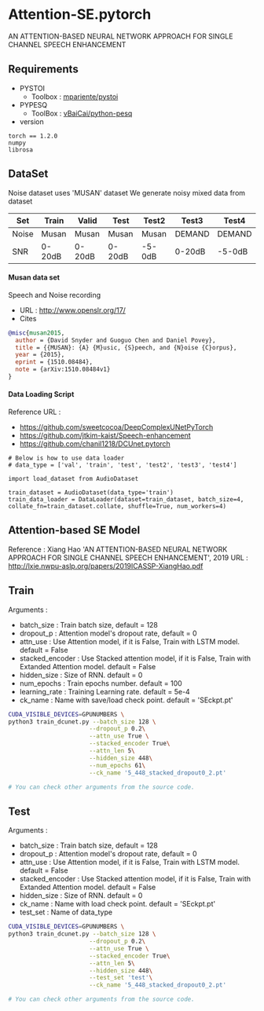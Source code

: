 # Attention-SE.pytorch
AN ATTENTION-BASED NEURAL NETWORK APPROACH FOR SINGLE CHANNEL SPEECH ENHANCEMENT

## Requirements

* PYSTOI 
  * Toolbox : [mpariente/pystoi](https://github.com/mpariente/pystoi)
* PYPESQ
  * ToolBox : [vBaiCai/python-pesq](https://github.com/vBaiCai/python-pesq)
* version
```python3
torch == 1.2.0
numpy 
librosa
```

## DataSet
Noise dataset uses 'MUSAN' dataset
We generate noisy mixed data from dataset

|Set|Train|Valid|Test|Test2|Test3|Test4|
|---|-----|-----|----|-----|-----|-----|
|Noise|Musan|Musan|Musan|Musan|DEMAND|DEMAND|
|SNR|0-20dB|0-20dB|0-20dB|-5-0dB|0-20dB|-5-0dB|

#### Musan data set
Speech and Noise recording
- URL : http://www.openslr.org/17/
- Cites
```BibTeX
@misc{musan2015,
  author = {David Snyder and Guoguo Chen and Daniel Povey},
  title = {{MUSAN}: {A} {M}usic, {S}peech, and {N}oise {C}orpus},
  year = {2015},
  eprint = {1510.08484},
  note = {arXiv:1510.08484v1}
}
```

#### Data Loading Script
Reference URL : 
- https://github.com/sweetcocoa/DeepComplexUNetPyTorch
- https://github.com/jtkim-kaist/Speech-enhancement
- https://github.com/chanil1218/DCUnet.pytorch

```Python3
# Below is how to use data loader
# data_type = ['val', 'train', 'test', 'test2', 'test3', 'test4']

import load_dataset from AudioDataset

train_dataset = AudioDataset(data_type='train')
train_data_loader = DataLoader(dataset=train_dataset, batch_size=4, collate_fn=train_dataset.collate, shuffle=True, num_workers=4)
```

## Attention-based SE Model
Reference : Xiang Hao 'AN ATTENTION-BASED NEURAL NETWORK APPROACH FOR SINGLE CHANNEL
SPEECH ENHANCEMENT', 2019
URL : http://lxie.nwpu-aslp.org/papers/2019ICASSP-XiangHao.pdf


## Train
Arguments : 
- batch_size : Train batch size, default = 128
- dropout_p : Attention model's dropout rate, default = 0
- attn_use : Use Attention model, if it is False, Train with LSTM model.  default = False
- stacked_encoder : Use Stacked attention model, if it is False, Train with Extanded Attention model. default = False
- hidden_size : Size of RNN. default = 0
- num_epochs : Train epochs number. default = 100
- learning_rate : Training Learning rate. default = 5e-4
- ck_name : Name with save/load check point. default = 'SEckpt.pt'

```bash
CUDA_VISIBLE_DEVICES=GPUNUMBERS \
python3 train_dcunet.py --batch_size 128 \
                       --dropout_p 0.2\
                       --attn_use True \
                       --stacked_encoder True\
                       --attn_len 5\
                       --hidden_size 448\
                       --num_epochs 61\
                       --ck_name '5_448_stacked_dropout0_2.pt'

# You can check other arguments from the source code.                   
```

## Test
Arguments : 
- batch_size : Train batch size, default = 128
- dropout_p : Attention model's dropout rate, default = 0
- attn_use : Use Attention model, if it is False, Train with LSTM model.  default = False
- stacked_encoder : Use Stacked attention model, if it is False, Train with Extanded Attention model. default = False
- hidden_size : Size of RNN. default = 0
- ck_name : Name with load check point. default = 'SEckpt.pt'
- test_set : Name of data_type

```bash
CUDA_VISIBLE_DEVICES=GPUNUMBERS \
python3 train_dcunet.py --batch_size 128 \
                       --dropout_p 0.2\
                       --attn_use True \
                       --stacked_encoder True\
                       --attn_len 5\
                       --hidden_size 448\
                       --test_set 'test'\
                       --ck_name '5_448_stacked_dropout0_2.pt'

# You can check other arguments from the source code.                   
```
